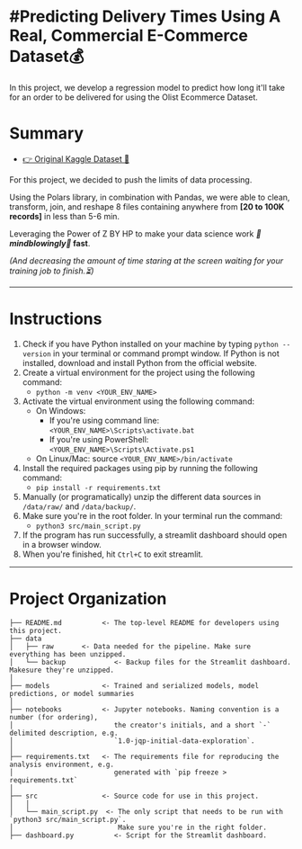 #Predicting Delivery Times Using A Real, Commercial  E-Commerce Dataset💰
==============================

In this project, we develop a regression model to predict how long it'll take for an order to be delivered for using the Olist Ecommerce Dataset. 

# Summary
* [👉 Original Kaggle Dataset 🔗](https://www.kaggle.com/datasets/olistbr/brazilian-ecommerce/)

For this project, we decided to push the limits of data processing.

Using the Polars library, in combination with Pandas, we were able to clean, transform, join, and reshape 8 files containing anywhere from **[20 to 100K records]**  in less than 5-6 min. 

Leveraging the Power of Z BY HP to make your data science work **_🤯mindblowingly🤯_ fast**.

_(And decreasing the amount of time staring at the screen waiting for your training job to finish.⏳)_

------------  

# Instructions
1. Check if you have Python installed on your machine by typing `python --version` in your terminal or command prompt window. If Python is not installed, download and install Python from the official website.
2. Create a virtual environment for the project using the following command:
    * `python -m venv <YOUR_ENV_NAME>`
3. Activate the virtual environment using the following command:
    * On Windows: 
        * If you're using command line: `<YOUR_ENV_NAME>\Scripts\activate.bat`
        * If you're using PowerShell: `<YOUR_ENV_NAME>\Scripts\Activate.ps1`
    * On Linux/Mac: source `<YOUR_ENV_NAME>/bin/activate`
4. Install the required packages using pip by running the following command:
    * `pip install -r requirements.txt`
5. Manually (or programatically) unzip the different data sources in `/data/raw/` and `/data/backup/`.
6. Make sure you're in the root folder. In your terminal run the command:
    * `python3 src/main_script.py`
7. If the program has run successfully, a streamlit dashboard should open in a browser window.
8. When you're finished, hit `Ctrl+C` to exit streamlit. 
    
------------  

# Project Organization

    ├── README.md          <- The top-level README for developers using this project.
    ├── data
    │   ├── raw       <- Data needed for the pipeline. Make sure everything has been unzipped. 
    │   └── backup            <- Backup files for the Streamlit dashboard. Makesure they're unzipped. 
    │
    ├── models             <- Trained and serialized models, model predictions, or model summaries
    │
    ├── notebooks          <- Jupyter notebooks. Naming convention is a number (for ordering),
    │                         the creator's initials, and a short `-` delimited description, e.g.
    │                         `1.0-jqp-initial-data-exploration`.
    │
    ├── requirements.txt   <- The requirements file for reproducing the analysis environment, e.g.
    │                         generated with `pip freeze > requirements.txt`
    │
    ├── src                <- Source code for use in this project.
    │   │
    │   └── main_script.py  <- The only script that needs to be run with `python3 src/main_script.py`.
    │                          Make sure you're in the right folder. 
    ├── dashboard.py          <- Script for the Streamlit dashboard.



